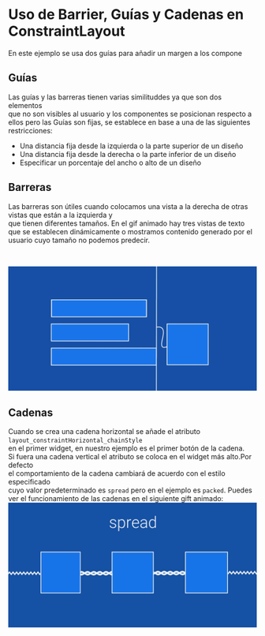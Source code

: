 # Uso de Barrier, Guías y Cadenas en ConstraintLayout
En este ejemplo se usa dos guías para añadir un margen a los compone

## Guías
Las guías y las barreras tienen varias similituddes ya que son dos elementos  
que no son visibles al usuario y los componentes se posicionan respecto
a ellos pero las Guías son fijas, se establece en base a una de las siguientes
restricciones:
- Una distancia fija desde la izquierda o la parte superior de un diseño
- Una distancia fija desde la derecha o la parte inferior de un diseño
- Especificar un porcentaje del ancho o alto de un diseño


## Barreras
Las barreras son útiles cuando colocamos una vista a la derecha de otras vistas que están a la izquierda y  
que tienen diferentes tamaños. En el gif animado hay tres vistas de texto que se establecen dinámicamente
o mostramos contenido generado por el usuario cuyo tamaño no podemos predecir.

<br />

![Barreras](/img/barrier.gif)

## Cadenas
Cuando se crea una cadena horizontal se añade el atributo `layout_constraintHorizontal_chainStyle`  
en el primer widget, en nuestro ejemplo es el primer botón de la cadena.  
Si fuera una cadena vertical el atributo se coloca en el widget más alto.Por defecto  
el comportamiento de la cadena cambiará de acuerdo con el estilo especificado  
cuyo valor predeterminado es `spread` pero en el ejemplo es `packed`.
Puedes ver el funcionamiento de las cadenas en el siguiente gift animado:
<br />
![Cadenas](/img/chain_style.gif)

